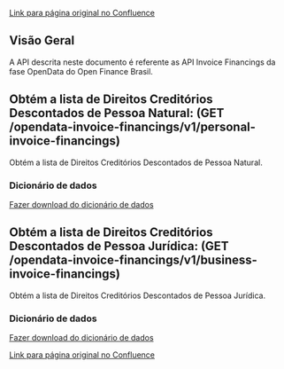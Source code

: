 [Link para página original no Confluence](https://openfinancebrasil.atlassian.net/wiki/spaces/OF/pages/180061355)

## **Visão Geral**

A API descrita neste documento é referente as API Invoice Financings da fase OpenData do Open Finance Brasil.

## **Obtém a lista de Direitos Creditórios Descontados​ de Pessoa Natural**: (GET /opendata-invoice-financings/v1/personal-invoice-financings)

Obtém a lista de Direitos Creditórios Descontados​ de Pessoa Natural.

### Dicionário de dados

[Fazer download do dicionário de dados](https://openbanking-brasil.github.io/openapi/dictionary/getPersonalInvoiceFinancings_v1.csv)

## **Obtém a lista de Direitos Creditórios Descontados​ de Pessoa Jurídica**: (GET /opendata-invoice-financings/v1/business-invoice-financings)

Obtém a lista de Direitos Creditórios Descontados​ de Pessoa Jurídica.

### Dicionário de dados

[Fazer download do dicionário de dados](https://openbanking-brasil.github.io/openapi/dictionary/getBusinessInvoiceFinancings_v1.csv)

[Link para página original no Confluence](https://openfinancebrasil.atlassian.net/wiki/spaces/OF/pages/180061355)